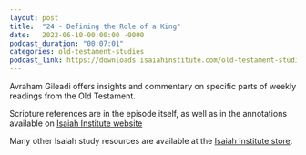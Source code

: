 ```yaml
---
layout: post
title:  "24 - Defining the Role of a King"
date:   2022-06-10-00:00:00 -0000
podcast_duration: "00:07:01"
categories: old-testament-studies
podcast_link: https://downloads.isaiahinstitute.com/old-testament-studies/II-OT-24.mp3
---
```

Avraham Gileadi offers insights and commentary on specific parts of weekly readings from the Old Testament.

Scripture references are in the episode itself, as well as in the annotations available on [Isaiah Institute website](https://isaiahinstitute.com/studies-in-the-old-testament/)

Many other Isaiah study resources are available at the [Isaiah Institute store](https://isaiahinstitute.com/store/).